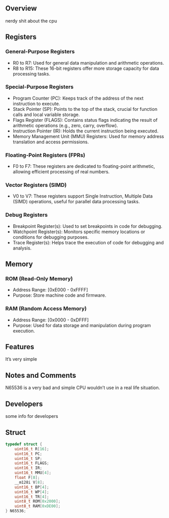 ## Overview
nerdy shit about the cpu 
## Registers

### General-Purpose Registers
- R0 to R7: Used for general data manipulation and arithmetic operations.
- R8 to R15: These 16-bit registers offer more storage capacity for data processing tasks.

### Special-Purpose Registers
- Program Counter (PC): Keeps track of the address of the next instruction to execute.
- Stack Pointer (SP): Points to the top of the stack, crucial for function calls and local variable storage.
- Flags Register (FLAGS): Contains status flags indicating the result of arithmetic operations (e.g., zero, carry, overflow).
- Instruction Pointer (IR): Holds the current instruction being executed.
- Memory Management Unit (MMU) Registers: Used for memory address translation and access permissions.

### Floating-Point Registers (FPRs)
- F0 to F7: These registers are dedicated to floating-point arithmetic, allowing efficient processing of real numbers.

### Vector Registers (SIMD)
- V0 to V7: These registers support Single Instruction, Multiple Data (SIMD) operations, useful for parallel data processing tasks.

### Debug Registers
- Breakpoint Register(s): Used to set breakpoints in code for debugging.
- Watchpoint Register(s): Monitors specific memory locations or conditions for debugging purposes.
- Trace Register(s): Helps trace the execution of code for debugging and analysis.

## Memory

### ROM (Read-Only Memory)
- Address Range: [0xE000 - 0xFFFF]
- Purpose: Store machine code and firmware.

### RAM (Random Access Memory)
- Address Range: [0x0000 - 0xDFFF]
- Purpose: Used for data storage and manipulation during program execution.

## Features

It’s very simple
## Notes and Comments

N65536 is a very bad and simple CPU wouldn’t use in a real life situation.

## Developers
some info for developers
## Struct
```c
typedef struct {
    uint16_t R[16];
    uint16_t PC;
    uint16_t SP;
    uint16_t FLAGS;
    uint16_t IR;
    uint16_t MMU[4];
    float F[8];
    __m128i V[8];
    uint16_t BP[4];
    uint16_t WP[4];
    uint16_t TR[4];
    uint8_t ROM[0x2000];
    uint8_t RAM[0xDE00];
} N65536;
```
